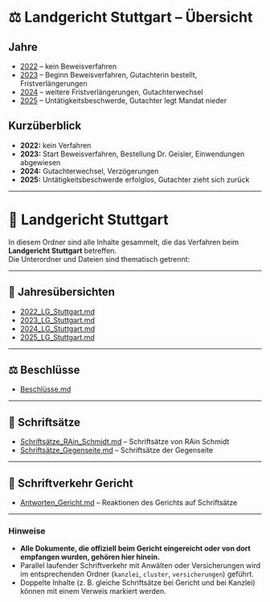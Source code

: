 # ⚖️ Landgericht Stuttgart – Übersicht

## Jahre
- [2022](2022_LG_Stuttgart.md) – kein Beweisverfahren
- [2023](2023_LG_Stuttgart.md) – Beginn Beweisverfahren, Gutachterin bestellt, Fristverlängerungen
- [2024](2024_LG_Stuttgart.md) – weitere Fristverlängerungen, Gutachterwechsel
- [2025](2025_LG_Stuttgart.md) – Untätigkeitsbeschwerde, Gutachter legt Mandat nieder

## Kurzüberblick
- **2022:** kein Verfahren
- **2023:** Start Beweisverfahren, Bestellung Dr. Geisler, Einwendungen abgewiesen
- **2024:** Gutachterwechsel, Verzögerungen
- **2025:** Untätigkeitsbeschwerde erfolglos, Gutachter zieht sich zurück
---------------------

# 📂 Landgericht Stuttgart

In diesem Ordner sind alle Inhalte gesammelt, die das Verfahren beim **Landgericht Stuttgart** betreffen.  
Die Unterordner und Dateien sind thematisch getrennt:

---

## 📑 Jahresübersichten
- [2022_LG_Stuttgart.md](2022_LG_Stuttgart.md)
- [2023_LG_Stuttgart.md](2023_LG_Stuttgart.md)
- [2024_LG_Stuttgart.md](2024_LG_Stuttgart.md)
- [2025_LG_Stuttgart.md](2025_LG_Stuttgart.md)

---

## ⚖️ Beschlüsse
- [Beschlüsse.md](Beschlüsse.md)

---

## 📄 Schriftsätze
- [Schriftsätze_RAin_Schmidt.md](Schriftsätze_RAin%20Schmidt.md) – Schriftsätze von RAin Schmidt  
- [Schriftsätze_Gegenseite.md](schrifts%C3%A4tze_gegenseite.md) – Schriftsätze der Gegenseite  

---

## 📨 Schriftverkehr Gericht
- [Antworten_Gericht.md](Antworten_Gericht.md) – Reaktionen des Gerichts auf Schriftsätze  

---

### Hinweise
- **Alle Dokumente, die offiziell beim Gericht eingereicht oder von dort empfangen wurden, gehören hier hinein.**  
- Parallel laufender Schriftverkehr mit Anwälten oder Versicherungen wird im entsprechenden Ordner (`kanzlei`, `cluster`, `versicherungen`) geführt.  
- Doppelte Inhalte (z. B. gleiche Schriftsätze bei Gericht und bei Kanzlei) können mit einem Verweis markiert werden.
